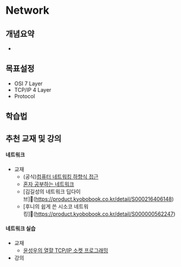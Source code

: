 # Network

## 개념요약
- 

## 목표설정
- OSI 7 Layer
- TCP/IP 4 Layer
- Protocol

## 학습법


## 추천 교재 및 강의
#### 네트워크
- 교재
  - (공식)[컴퓨터 네트워킹 하향식 접근](https://product.kyobobook.co.kr/detail/S000061694627)
  - [혼자 공부하는 네트워크](https://product.kyobobook.co.kr/detail/S000212911507)
  - [김길성의 네트워크 딥다이브](https://product.kyobobook.co.kr/detail/S000216406148)
  - [후니의 쉽게 쓴 시소코 네트워킹](https://product.kyobobook.co.kr/detail/S000000562247)

#### 네트워크 실습
- 교재
  - [윤성우의 열햘 TCP/IP 소켓 프로그래밍](https://product.kyobobook.co.kr/detail/S000001589146)
- 강의

